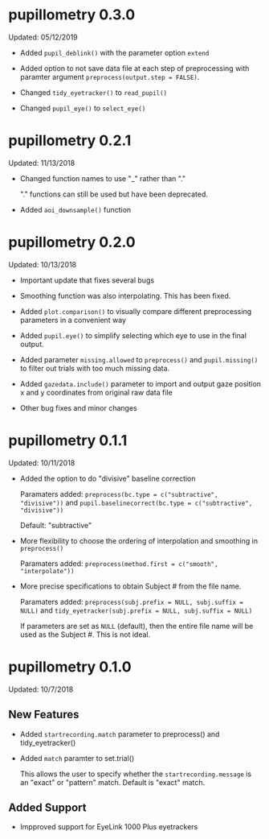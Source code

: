 # pupillometry 0.3.0

Updated: 05/12/2019

* Added `pupil_deblink()` with the parameter option `extend`

* Added option to not save data file at each step of preprocessing with paramter argument `preprocess(output.step = FALSE)`.

* Changed `tidy_eyetracker()` to `read_pupil()`

* Changed `pupil_eye()` to `select_eye()`

# pupillometry 0.2.1

Updated: 11/13/2018

* Changed function names to use "_" rather than "."

  "." functions can still be used but have been deprecated.
  
* Added `aoi_downsample()` function

# pupillometry 0.2.0

Updated: 10/13/2018

* Important update that fixes several bugs

* Smoothing function was also interpolating. This has been fixed. 

* Added `plot.comparison()` to visually compare different preprocessing parameters in a convenient way

* Added `pupil.eye()` to simplify selecting which eye to use in the final output.

* Added parameter `missing.allowed` to `preprocess()` and `pupil.missing()` to filter out trials with too much missing data.

* Added `gazedata.include()` parameter to import and output gaze position x and y coordinates from original raw data file

* Other bug fixes and minor changes

# pupillometry 0.1.1

Updated: 10/11/2018

* Added the option to do "divisive" baseline correction

    Paramaters added: `preprocess(bc.type = c("subtractive", "divisive"))` and `pupil.baselinecorrect(bc.type = c("subtractive", "divisive"))`
    
    Default: "subtractive"

* More flexibility to choose the ordering of interpolation and smoothing in `preprocess()`

    Paramaters added: `preprocess(method.first = c("smooth", "interpolate"))`
    
* More precise specifications to obtain Subject # from the file name.

    Paramaters added: `preprocess(subj.prefix = NULL, subj.suffix = NULL)` and `tidy_eyetracker(subj.prefix = NULL, subj.suffix = NULL)`
    
    If parameters are set as `NULL` (default), then the entire file name will be used as the Subject #. This is not ideal.


# pupillometry 0.1.0

Updated: 10/7/2018

## New Features

* Added `startrecording.match` parameter to preprocess() and tidy_eyetracker()
* Added `match` paramter to set.trial()

    This allows the user to specify whether the `startrecording.message` is an "exact" or "pattern" match. Default is "exact" match.
    
## Added Support

* Impproved support for EyeLink 1000 Plus eyetrackers
